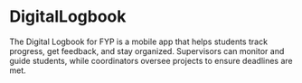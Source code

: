 # DigitalLogbook
The Digital Logbook for FYP is a mobile app that helps students track progress, get feedback, and stay organized. Supervisors can monitor and guide students, while coordinators oversee projects to ensure deadlines are met.
